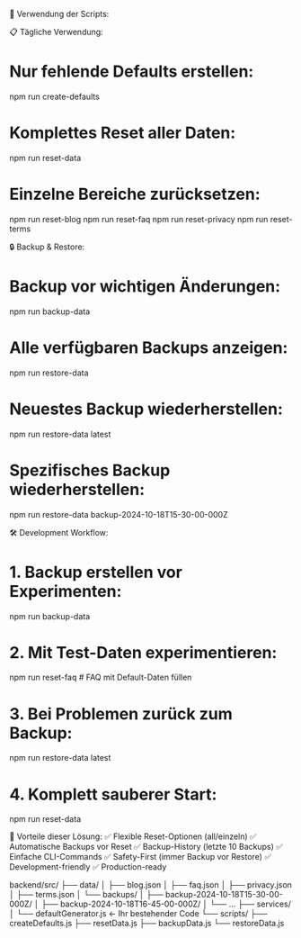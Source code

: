 🚀 Verwendung der Scripts:

📋 Tägliche Verwendung:
# Nur fehlende Defaults erstellen:
npm run create-defaults

# Komplettes Reset aller Daten:
npm run reset-data

# Einzelne Bereiche zurücksetzen:
npm run reset-blog
npm run reset-faq
npm run reset-privacy
npm run reset-terms


🔒 Backup & Restore:
# Backup vor wichtigen Änderungen:
npm run backup-data

# Alle verfügbaren Backups anzeigen:
npm run restore-data

# Neuestes Backup wiederherstellen:
npm run restore-data latest

# Spezifisches Backup wiederherstellen:
npm run restore-data backup-2024-10-18T15-30-00-000Z


🛠️ Development Workflow:
# 1. Backup erstellen vor Experimenten:
npm run backup-data

# 2. Mit Test-Daten experimentieren:
npm run reset-faq    # FAQ mit Default-Daten füllen

# 3. Bei Problemen zurück zum Backup:
npm run restore-data latest

# 4. Komplett sauberer Start:
npm run reset-data


🎯 Vorteile dieser Lösung:
✅ Flexible Reset-Optionen (all/einzeln)
✅ Automatische Backups vor Reset
✅ Backup-History (letzte 10 Backups)
✅ Einfache CLI-Commands
✅ Safety-First (immer Backup vor Restore)
✅ Development-friendly
✅ Production-ready

backend/src/
├── data/
│   ├── blog.json
│   ├── faq.json
│   ├── privacy.json
│   ├── terms.json
│   └── backups/
│       ├── backup-2024-10-18T15-30-00-000Z/
│       ├── backup-2024-10-18T16-45-00-000Z/
│       └── ...
├── services/
│   └── defaultGenerator.js     ← Ihr bestehender Code
└── scripts/
    ├── createDefaults.js
    ├── resetData.js
    ├── backupData.js
    └── restoreData.js
